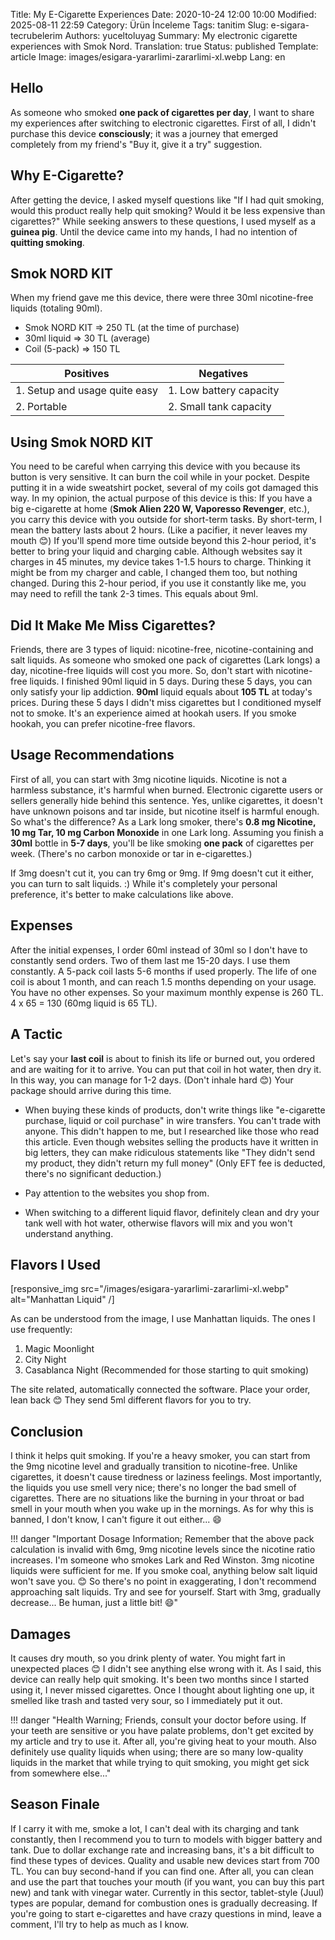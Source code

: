 Title: My E-Cigarette Experiences
Date: 2020-10-24 12:00 10:00
Modified: 2025-08-11 22:59
Category: Ürün İnceleme
Tags: tanitim
Slug: e-sigara-tecrubelerim
Authors: yuceltoluyag
Summary: My electronic cigarette experiences with Smok Nord.
Translation: true
Status: published
Template: article
Image: images/esigara-yararlimi-zararlimi-xl.webp
Lang: en

## Hello

As someone who smoked **one pack of cigarettes per day**, I want to share my experiences after switching to electronic cigarettes. First of all, I didn't purchase this device **consciously**; it was a journey that emerged completely from my friend's "Buy it, give it a try" suggestion.

## Why E-Cigarette?

After getting the device, I asked myself questions like "If I had quit smoking, would this product really help quit smoking? Would it be less expensive than cigarettes?" While seeking answers to these questions, I used myself as a **guinea pig**. Until the device came into my hands, I had no intention of **quitting smoking**.

## Smok NORD KIT

When my friend gave me this device, there were three 30ml nicotine-free liquids (totaling 90ml).

- Smok NORD KIT => 250 TL (at the time of purchase)
- 30ml liquid => 30 TL (average)
- Coil (5-pack) => 150 TL

| **Positives**                          | **Negatives**               |
| -------------------------------------- | --------------------------- |
| 1. Setup and usage quite easy          | 1. Low battery capacity     |
| 2. Portable                            | 2. Small tank capacity      |

## Using Smok NORD KIT

You need to be careful when carrying this device with you because its button is very sensitive. It can burn the coil while in your pocket. Despite putting it in a wide sweatshirt pocket, several of my coils got damaged this way. In my opinion, the actual purpose of this device is this: If you have a big e-cigarette at home (**Smok Alien 220 W, Vaporesso Revenger**, etc.), you carry this device with you outside for short-term tasks. By short-term, I mean the battery lasts about 2 hours. (Like a pacifier, it never leaves my mouth 😊) If you'll spend more time outside beyond this 2-hour period, it's better to bring your liquid and charging cable. Although websites say it charges in 45 minutes, my device takes 1-1.5 hours to charge. Thinking it might be from my charger and cable, I changed them too, but nothing changed. During this 2-hour period, if you use it constantly like me, you may need to refill the tank 2-3 times. This equals about 9ml.

## Did It Make Me Miss Cigarettes?

Friends, there are 3 types of liquid: nicotine-free, nicotine-containing and salt liquids. As someone who smoked one pack of cigarettes (Lark longs) a day, nicotine-free liquids will cost you more. So, don't start with nicotine-free liquids. I finished 90ml liquid in 5 days. During these 5 days, you can only satisfy your lip addiction. **90ml** liquid equals about **105 TL** at today's prices. During these 5 days I didn't miss cigarettes but I conditioned myself not to smoke. It's an experience aimed at hookah users. If you smoke hookah, you can prefer nicotine-free flavors.

## Usage Recommendations

First of all, you can start with 3mg nicotine liquids. Nicotine is not a harmless substance, it's harmful when burned. Electronic cigarette users or sellers generally hide behind this sentence. Yes, unlike cigarettes, it doesn't have unknown poisons and tar inside, but nicotine itself is harmful enough. So what's the difference? As a Lark long smoker, there's **0.8 mg Nicotine, 10 mg Tar, 10 mg Carbon Monoxide** in one Lark long. Assuming you finish a **30ml** bottle in **5-7 days**, you'll be like smoking **one pack** of cigarettes per week. (There's no carbon monoxide or tar in e-cigarettes.)

If 3mg doesn't cut it, you can try 6mg or 9mg. If 9mg doesn't cut it either, you can turn to salt liquids. :) While it's completely your personal preference, it's better to make calculations like above.

## Expenses

After the initial expenses, I order 60ml instead of 30ml so I don't have to constantly send orders. Two of them last me 15-20 days. I use them constantly. A 5-pack coil lasts 5-6 months if used properly. The life of one coil is about 1 month, and can reach 1.5 months depending on your usage. You have no other expenses. So your maximum monthly expense is 260 TL. 4 x 65 = 130 (60mg liquid is 65 TL).

## A Tactic

Let's say your **last coil** is about to finish its life or burned out, you ordered and are waiting for it to arrive. You can put that coil in hot water, then dry it. In this way, you can manage for 1-2 days. (Don't inhale hard 😊) Your package should arrive during this time.

- When buying these kinds of products, don't write things like "e-cigarette purchase, liquid or coil purchase" in wire transfers. You can't trade with anyone. This didn't happen to me, but I researched like those who read this article. Even though websites selling the products have it written in big letters, they can make ridiculous statements like "They didn't send my product, they didn't return my full money" (Only EFT fee is deducted, there's no significant deduction.)

- Pay attention to the websites you shop from.

- When switching to a different liquid flavor, definitely clean and dry your tank well with hot water, otherwise flavors will mix and you won't understand anything.

## Flavors I Used

[responsive_img src="/images/esigara-yararlimi-zararlimi-xl.webp" alt="Manhattan Liquid" /]

As can be understood from the image, I use Manhattan liquids. The ones I use frequently:

1. Magic Moonlight
2. City Night
3. Casablanca Night (Recommended for those starting to quit smoking)

The site related, automatically connected the software. Place your order, lean back 😊 They send 5ml different flavors for you to try.

## Conclusion

I think it helps quit smoking. If you're a heavy smoker, you can start from the 9mg nicotine level and gradually transition to nicotine-free. Unlike cigarettes, it doesn't cause tiredness or laziness feelings. Most importantly, the liquids you use smell very nice; there's no longer the bad smell of cigarettes. There are no situations like the burning in your throat or bad smell in your mouth when you wake up in the mornings. As for why this is banned, I don't know, I can't figure it out either... 😄

!!! danger "Important Dosage Information; Remember that the above pack calculation is invalid with 6mg, 9mg nicotine levels since the nicotine ratio increases. I'm someone who smokes Lark and Red Winston. 3mg nicotine liquids were sufficient for me. If you smoke coal, anything below salt liquid won't save you. 😊 So there's no point in exaggerating, I don't recommend approaching salt liquids. Try and see for yourself. Start with 3mg, gradually decrease... Be human, just a little bit! 😄"

## Damages

It causes dry mouth, so you drink plenty of water. You might fart in unexpected places 😊 I didn't see anything else wrong with it. As I said, this device can really help quit smoking. It's been two months since I started using it, I never missed cigarettes. Once I thought about lighting one up, it smelled like trash and tasted very sour, so I immediately put it out.

!!! danger "Health Warning; Friends, consult your doctor before using. If your teeth are sensitive or you have palate problems, don't get excited by my article and try to use it. After all, you're giving heat to your mouth. Also definitely use quality liquids when using; there are so many low-quality liquids in the market that while trying to quit smoking, you might get sick from somewhere else..."

## Season Finale

If I carry it with me, smoke a lot, I can't deal with its charging and tank constantly, then I recommend you to turn to models with bigger battery and tank. Due to dollar exchange rate and increasing bans, it's a bit difficult to find these types of devices. Quality and usable new devices start from 700 TL. You can buy second-hand if you can find one. After all, you can clean and use the part that touches your mouth (if you want, you can buy this part new) and tank with vinegar water. Currently in this sector, tablet-style (Juul) types are popular, demand for combustion ones is gradually decreasing. If you're going to start e-cigarettes and have crazy questions in mind, leave a comment, I'll try to help as much as I know.